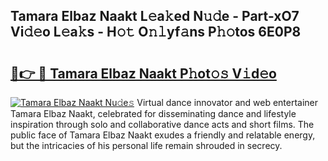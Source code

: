 ## Tamara Elbaz Naakt L𝚎a𝚔ed N𝚞𝚍e - Part-xO7 Vi𝚍𝚎o L𝚎a𝚔s - H𝚘𝚝 O𝚗𝚕yf𝚊ns P𝚑𝚘tos 6E0P8

# <h2><a href="http://kf3ccw.oniu.top/?m=Tamara+Elbaz+Naakt">🔗👉 🔴 Tamara Elbaz Naakt P𝚑ot𝚘𝚜 V𝚒d𝚎o</a></h2>

[![Tamara Elbaz Naakt Nu𝚍e𝚜](https://i.imgur.com/0qMVB7G.gif)](http://kf3ccw.oniu.top/?m=Tamara+Elbaz+Naakt)
Virtual dance innovator and web entertainer Tamara Elbaz Naakt, celebrated for disseminating dance and lifestyle inspiration through solo and collaborative dance acts and short films. The public face of Tamara Elbaz Naakt exudes a friendly and relatable energy, but the intricacies of his personal life remain shrouded in secrecy.  
